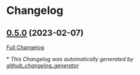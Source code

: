# Changelog

## [0.5.0](https://github.com/guillaume-gricourt/HmnQc/tree/0.5.0) (2023-02-07)

[Full Changelog](https://github.com/guillaume-gricourt/HmnQc/compare/7174e05b376ef643c9fb8c7c8f9a4a954c5c7c82...0.5.0)



\* *This Changelog was automatically generated by [github_changelog_generator](https://github.com/github-changelog-generator/github-changelog-generator)*
